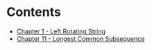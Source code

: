 Contents
==============================
* [Chapter 1 - Left Rotating String](01.0.md)
* [Chapter 11 - Longest Common Subsequence](11.0.md)

